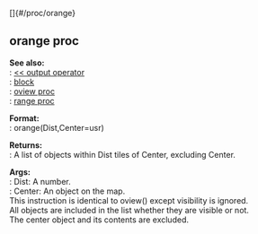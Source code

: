 []{#/proc/orange}    
## orange proc    
**See also:**    
:   [\<\< output operator](/ref/operator/%3c%3c/output)    
:   [block](/ref/proc/block)    
:   [oview proc](/ref/proc/oview)    
:   [range proc](/ref/proc/range)    
<!-- -->    
**Format:**    
:   orange(Dist,Center=usr)    
<!-- -->    
**Returns:**    
:   A list of objects within Dist tiles of Center, excluding Center.    
<!-- -->    
**Args:**    
:   Dist: A number.    
:   Center: An object on the map.    
This instruction is identical to oview() except visibility is ignored.    
All objects are included in the list whether they are visible or not.    
The center object and its contents are excluded.  